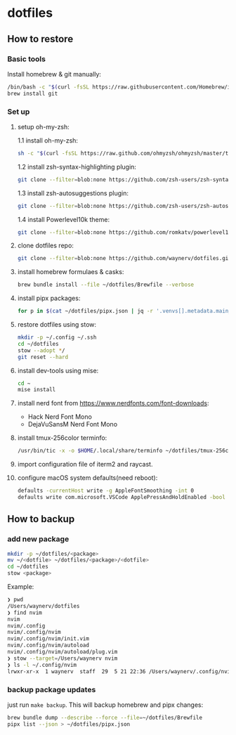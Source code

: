 # dotfiles

## How to restore

### Basic tools

Install homebrew & git manually:
```bash
/bin/bash -c "$(curl -fsSL https://raw.githubusercontent.com/Homebrew/install/HEAD/install.sh)"
brew install git 
```

### Set up

1. setup oh-my-zsh:

    1.1 install oh-my-zsh:
    ```bash
    sh -c "$(curl -fsSL https://raw.github.com/ohmyzsh/ohmyzsh/master/tools/install.sh)"
    ```
    1.2 install zsh-syntax-highlighting plugin:
    ```bash
    git clone --filter=blob:none https://github.com/zsh-users/zsh-syntax-highlighting.git ${ZSH_CUSTOM:-~/.oh-my-zsh/custom}/plugins/zsh-syntax-highlighting
    ```
    1.3 install zsh-autosuggestions plugin:
    ```bash
    git clone --filter=blob:none https://github.com/zsh-users/zsh-autosuggestions ${ZSH_CUSTOM:-~/.oh-my-zsh/custom}/plugins/zsh-autosuggestions
    ```
    1.4 install Powerlevel10k theme:
    ```bash
    git clone --filter=blob:none https://github.com/romkatv/powerlevel10k.git ${ZSH_CUSTOM:-$HOME/.oh-my-zsh/custom}/themes/powerlevel10k
    ```

2. clone dotfiles repo:

    ```bash
    git clone --filter=blob:none https://github.com/waynerv/dotfiles.git ~/dotfiles 
    ```

3. install homebrew formulaes & casks:

    ```bash
    brew bundle install --file ~/dotfiles/Brewfile --verbose
    ```

4. install pipx packages:

    ```bash
    for p in $(cat ~/dotfiles/pipx.json | jq -r '.venvs[].metadata.main_package.package_or_url'); do pipx install --index-url https://pypi.tuna.tsinghua.edu.cn/simple $p; done
    ```

5. restore dotfiles using stow:

    ```bash
    mkdir -p ~/.config ~/.ssh
    cd ~/dotfiles
    stow --adopt */
    git reset --hard
    ```

6. install dev-tools using mise:

    ```bash
    cd ~
    mise install
    ```

7. install nerd font from https://www.nerdfonts.com/font-downloads:
    - Hack Nerd Font Mono
    - DejaVuSansM Nerd Font Mono

8. install tmux-256color terminfo:
    
    ```bash
    /usr/bin/tic -x -o $HOME/.local/share/terminfo ~/dotfiles/tmux-256color.src
    ```

9. import configuration file of iterm2 and raycast.

10. configure macOS system defaults(need reboot):

    ```bash
    defaults -currentHost write -g AppleFontSmoothing -int 0
    defaults write com.microsoft.VSCode ApplePressAndHoldEnabled -bool false
    ```

## How to backup

### add new package

```bash
mkdir -p ~/dotfiles/<package>
mv ~/<dotfile> ~/dotfiles/<package>/<dotfile>
cd ~/dotfiles
stow <package>
```
Example:
```bash
❯ pwd
/Users/waynerv/dotfiles
❯ find nvim
nvim
nvim/.config
nvim/.config/nvim
nvim/.config/nvim/init.vim
nvim/.config/nvim/autoload
nvim/.config/nvim/autoload/plug.vim
❯ stow --target=/Users/waynerv nvim
❯ ls -l ~/.config/nvim
lrwxr-xr-x  1 waynerv  staff  29  5 21 22:36 /Users/waynerv/.config/nvim -> ../dotfiles/nvim/.config/nvim
```

### backup package updates

just run `make backup`. This will backup homebrew and pipx changes:

```bash
brew bundle dump --describe --force --file=~/dotfiles/Brewfile
pipx list --json > ~/dotfiles/pipx.json
```
